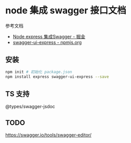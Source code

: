 # node 集成 swagger 接口文档

参考文档

- [Node express 集成Swagger - 掘金](https://juejin.cn/post/6844903648271532040)
- [swagger-ui-express - npmjs.org](https://www.npmjs.com/package/swagger-ui-express)

## 安装

```bash
npm init # 初始化 package.json
npm install express swagger-ui-express --save
```

## TS 支持

 @types/swagger-jsdoc

## TODO

<https://swagger.io/tools/swagger-editor/>
